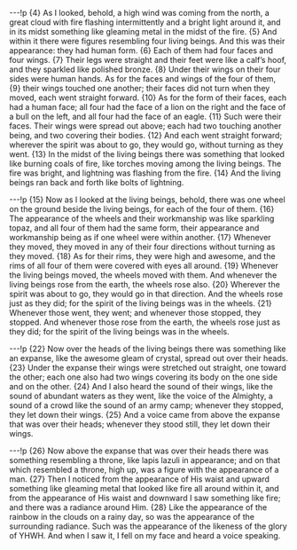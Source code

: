 ---!p
{4} As I looked, behold, a high wind was coming from the north, a great cloud with fire flashing intermittently and a bright light around it, and in its midst something like gleaming metal in the midst of the fire. {5} And within it there were figures resembling four living beings. And this was their appearance: they had human form. {6} Each of them had four faces and four wings. {7} Their legs were straight and their feet were like a calf’s hoof, and they sparkled like polished bronze. {8} Under their wings on their four sides were human hands. As for the faces and wings of the four of them, {9} their wings touched one another; their faces did not turn when they moved, each went straight forward. {10} As for the form of their faces, each had a human face; all four had the face of a lion on the right and the face of a bull on the left, and all four had the face of an eagle. {11} Such were their faces. Their wings were spread out above; each had two touching another being, and two covering their bodies. {12} And each went straight forward; wherever the spirit was about to go, they would go, without turning as they went. {13} In the midst of the living beings there was something that looked like burning coals of fire, like torches moving among the living beings. The fire was bright, and lightning was flashing from the fire. {14} And the living beings ran back and forth like bolts of lightning.

---!p
{15} Now as I looked at the living beings, behold, there was one wheel on the ground beside the living beings, for each of the four of them. {16} The appearance of the wheels and their workmanship was like sparkling topaz, and all four of them had the same form, their appearance and workmanship being as if one wheel were within another. {17} Whenever they moved, they moved in any of their four directions without turning as they moved. {18} As for their rims, they were high and awesome, and the rims of all four of them were covered with eyes all around. {19} Whenever the living beings moved, the wheels moved with them. And whenever the living beings rose from the earth, the wheels rose also. {20} Wherever the spirit was about to go, they would go in that direction. And the wheels rose just as they did; for the spirit of the living beings was in the wheels. {21} Whenever those went, they went; and whenever those stopped, they stopped. And whenever those rose from the earth, the wheels rose just as they did; for the spirit of the living beings was in the wheels.

---!p
{22} Now over the heads of the living beings there was something like an expanse, like the awesome gleam of crystal, spread out over their heads. {23} Under the expanse their wings were stretched out straight, one toward the other; each one also had two wings covering its body on the one side and on the other. {24} And I also heard the sound of their wings, like the sound of abundant waters as they went, like the voice of the Almighty, a sound of a crowd like the sound of an army camp; whenever they stopped, they let down their wings. {25} And a voice came from above the expanse that was over their heads; whenever they stood still, they let down their wings.

---!p
{26} Now above the expanse that was over their heads there was something resembling a throne, like lapis lazuli in appearance; and on that which resembled a throne, high up, was a figure with the appearance of a man. {27} Then I noticed from the appearance of His waist and upward something like gleaming metal that looked like fire all around within it, and from the appearance of His waist and downward I saw something like fire; and there was a radiance around Him. {28} Like the appearance of the rainbow in the clouds on a rainy day, so was the appearance of the surrounding radiance. Such was the appearance of the likeness of the glory of YHWH. And when I saw it, I fell on my face and heard a voice speaking.